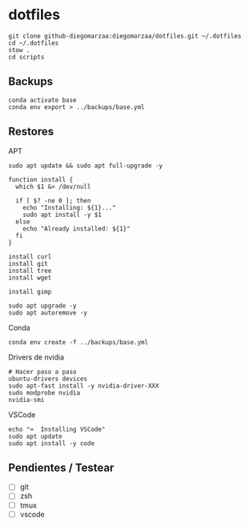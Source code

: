 # dotfiles

```
git clone github-diegomarzaa:diegomarzaa/dotfiles.git ~/.dotfiles
cd ~/.dotfiles
stow .
cd scripts
```

## Backups

```
conda activate base
conda env export > ../backups/base.yml
```

## Restores

APT

```
sudo apt update && sudo apt full-upgrade -y

function install {
  which $1 &> /dev/null

  if [ $? -ne 0 ]; then
    echo "Installing: ${1}..."
    sudo apt install -y $1
  else
    echo "Already installed: ${1}"
  fi
}

install curl
install git
install tree
install wget

install gimp

sudo apt upgrade -y
sudo apt autoremove -y
```

Conda

```
conda env create -f ../backups/base.yml
```

Drivers de nvidia

```
# Hacer paso a paso
ubuntu-drivers devices
sudo apt-fast install -y nvidia-driver-XXX
sudo modprobe nvidia
nvidia-smi
```

VSCode

```
echo "⌨️  Installing VSCode"
sudo apt update
sudo apt install -y code
```

## Pendientes / Testear

- [ ] git
- [ ] zsh
- [ ] tmux
- [ ] vscode

